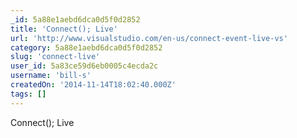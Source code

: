 ```yaml
---
_id: 5a88e1aebd6dca0d5f0d2852
title: 'Connect(); Live'
url: 'http://www.visualstudio.com/en-us/connect-event-live-vs'
category: 5a88e1aebd6dca0d5f0d2852
slug: 'connect-live'
user_id: 5a83ce59d6eb0005c4ecda2c
username: 'bill-s'
createdOn: '2014-11-14T18:02:40.000Z'
tags: []
---
```


Connect(); Live
